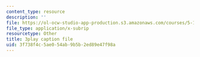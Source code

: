 ```yaml
---
content_type: resource
description: ''
file: https://ol-ocw-studio-app-production.s3.amazonaws.com/courses/5-111-principles-of-chemical-science-fall-2008/3f738f4c5ae054ab9b5b2ed89e47f98a_wnOOQnW5Un4.vtt
file_type: application/x-subrip
resourcetype: Other
title: 3play caption file
uid: 3f738f4c-5ae0-54ab-9b5b-2ed89e47f98a
---
```

